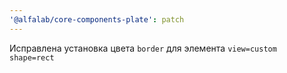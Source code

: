 ```yaml
---
'@alfalab/core-components-plate': patch
---
```


Исправлена установка цвета `border` для элемента `view=custom shape=rect`
